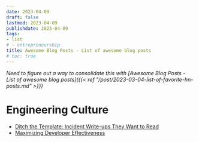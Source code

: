 ```yaml
---
date: 2023-04-09
draft: false
lastmod: 2023-04-09
publishdate: 2023-04-09
tags:
- list
# - entrepreneurship
title: Awesome Blog Posts - List of awesome blog posts
# toc: true
---
```


*Need to figure out a way to consolidate this with [Awesome Blog Posts - List of awesome blog posts]({{< ref "/post/2023-03-04-list-of-favorite-hn-posts.md" >}})*

# Engineering Culture

* [Ditch the Template: Incident Write-ups They Want to Read](https://blog.container-solutions.com/incident-write-ups-they-want-to-read)
* [Maximizing Developer Effectiveness](https://martinfowler.com/articles/developer-effectiveness.html)
